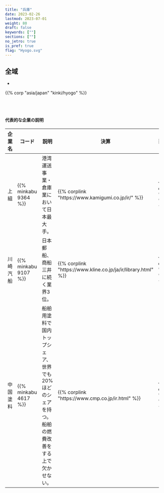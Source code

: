 ```yaml
---
title: "兵庫"
date: 2023-02-26
lastmod: 2023-07-01
weight: 80
draft: false
keywords: [""]
sections: [""]
no_jetro: true
is_pref: true
flag: "Hyogo.svg"
---
```



<div class="main-desciption country-description">
    <h2 class="section-title">全域</h2>
    <ul class="rule-list">
        <li></li>
    </ul>
    {{% corp "asia/japan" "kinki/hyogo" %}}
</div>

<div class="container-corp mt-5" id="corp-desc" style="padding-top:50px">
    <h4 class="mb-4">代表的な企業の説明</h4>
    <table class="table table-striped table-bordered">
        <thead class="table-light">
            <tr>
                <th scope="col" class="col-width-2">企業名</th>
                <th scope="col" class="col-width-1">コード</th>
                <th scope="col" class="col-width-7">説明</th>
                <th scope="col" class="col-width-05">決算</th>
                <th scope="col" class="col-width-05">配当履歴</th>
            </tr>
        </thead>
        <tbody class="corp-desc">
            <tr>
                <td>上組</td>
                <td>{{% minkabu 9364 %}}</td>
                <td>港湾運送事業・倉庫業において日本最大手。</td>
                <td>{{% corplink "https://www.kamigumi.co.jp/ir/" %}}</td>
                <td>{{% dividend "tokyo" "9364" %}}</td>
            </tr>
            <tr>
                <td>川崎汽船</td>
                <td>{{% minkabu 9107 %}}</td>
                <td>日本郵船、商船三井に続く業界3位。</td>
                <td>{{% corplink "https://www.kline.co.jp/ja/ir/library.html" %}}</td>
                <td>{{% dividend "tokyo" "9107" %}}</td>
            </tr>
            <tr>
                <td>中国塗料</td>
                <td>{{% minkabu 4617 %}}</td>
                <td>船舶用塗料で国内トップシェア、世界でも20%ほどのシェアを持つ。船舶の燃費改善をする上で欠かせない。</td>
                <td>{{% corplink "https://www.cmp.co.jp/ir.html" %}}</td>
                <td>{{% dividend "tokyo" "4617" %}}</td>
            </tr>
        </tbody>
    </table>
</div>
